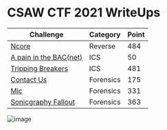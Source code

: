 
# CSAW CTF 2021 WriteUps

| Challenge | Category | Point |
| ----------- | ----------- | ----------- |
| [Ncore]() | Reverse | 484 |
| [A pain in the BAC(net)]() | ICS | 50 |
| [Tripping Breakers]() | ICS | 481 |
| [Contact Us](https://github.com/Stirring16/CSAW-CTF-2021/tree/main/Forensics/Contact%20Us) | Forensics | 175 |
| [Mic]() | Forensics | 331 |
| [Sonicgraphy Fallout]() | Forensics | 363 |

![image](https://user-images.githubusercontent.com/62060867/133320563-efc5881b-ada4-4669-a549-182aeed741ed.png)

